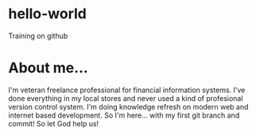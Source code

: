 # hello-world
Training on github
# About me...
I'm veteran freelance professional for financial information systems.
I've done everything in my local stores and never used a kind of profesional version control system.
I'm doing knowledge refresh on modern web and internet based development.
So I'm here... with my first git branch and commit! So let God help us!
